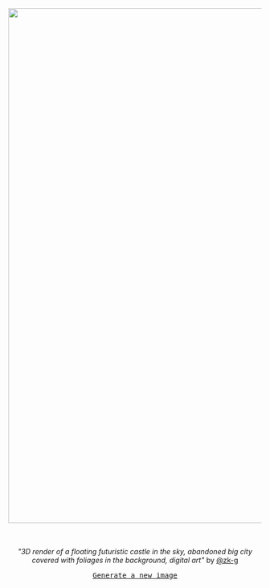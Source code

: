 
<div align="center">
  <a href="https://raw.githubusercontent.com/zk-g/zk-g/main/images/63.png"><img src="https://raw.githubusercontent.com/zk-g/zk-g/main/images/63.png" width="1024px"></a>
  <br>
  <br>
  <br>
  <p class="has-text-grey"><i>"3D render of a floating futuristic castle in the sky, abandoned big city covered with foliages in the background, digital art"</i> by <a href="https://github.com/zk-g" target="_blank">@zk-g</a></p>
  <p><samp><a href="https://github.com/zk-g/zk-g/issues/new/choose">Generate a new image</a></samp></p>
</div>
